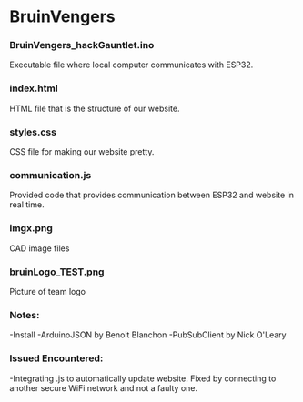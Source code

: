 # BruinVengers

### BruinVengers_hackGauntlet.ino

Executable file where local computer communicates with ESP32.

### index.html

HTML file that is the structure of our website. 

### styles.css

CSS file for making our website pretty. 

### communication.js 

Provided code that provides communication between ESP32 and website in real time.

### imgx.png 

CAD image files

### bruinLogo_TEST.png

Picture of team logo



### Notes:

  -Install
    -ArduinoJSON by Benoit Blanchon
    -PubSubClient by Nick O'Leary

### Issued Encountered:

  -Integrating .js to automatically update website. Fixed by connecting to another secure WiFi network and not a faulty one.
